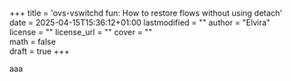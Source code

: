 +++
title = 'ovs-vswitchd fun: How to restore flows without using detach'
date = 2025-04-15T15:36:12+01:00
lastmodified = ""
author = "Elvira"
license = ""
license_url = ""
cover = ""    
math = false  
draft = true
+++

aaa